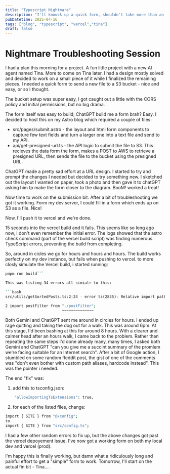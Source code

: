 ```yaml
---
title: "Typescript Nightmare"
description: "I'll knowck up a quick form, shouldn't take more than an hour..."
pubDatetime: 2025-04-16
tags: ["blog", "typescript", "vercel","tina"]
draft: false
---
```


# Nightmare Troubleshooting Session

I had a plan this morning for a project. A fun little project with a new AI agent named Tina. More to come on Tina later. I had a design mostly solved and decided to work on a small piece of it while I finalized the remaining pieces. I needed a quick form to send a new file to a S3 bucket - nice and easy, or so I thought.

The bucket setup was super easy, I got caught out a little with the CORS policy and initial permissions, but no big drama.

The form itself was easy to build; ChatGPT build me a form brah?  Easy.  I decided to host this on my Astro blog which required a couple of files:

- src/pages/submit.astro - the layout and html form components to capture few text fields and turn a larger one into a text file and send to my API.
- api/get-presigned-url.ts - the API logic to submit the file to S3. This recieves the data form the form, makes a POST to AWS to retrieve a presigned URL, then sends the file to the bucket using the presigned URL.

ChatGPT made a pretty sad effort at a URL design. I started to try and prompt the changes I needed but decided to try something new. I sketched out the layout I wanted on paper, took a photo and then gave it to chatGPT asking him tp make the form closer to the diagram. BooM! worked a treat! 

Now time to work on the submission bit. After a bit of troubleshooting we got it working. Form my dev server, I could fill in a form which ends up on S3 as a file. Nice!  

Now, I'll push it to vercel and we're done.

15 seconds into the vercel build and it fails. This seems like so long ago now, I don't even remember the initial error.  The logs showed that the astro check command (part of the vercel build script) was finding numerous TypeScript errors, preventing the build from completing.

So, around in cicles we go for hours and hours and hours. The build works perfectly on my dev instance, but fails when pushing to vercel. to more closly simulate the Vercel build, i started running:

```bash
pnpm run build```

This was listing 34 errors all simialr to this:

```bash
src/utils/getSortedPosts.ts:2:24 - error ts(2835): Relative import paths need explicit file extensions in ECMAScript imports when '--moduleResolution' is 'node16' or 'nodenext'. Did you mean './postFilter.js'?

2 import postFilter from "./postFilter";
                         ~~~~~~~~~~~~~~
```
Both Gemini and ChatGPT sent me around in circles for hours. I ended up rage quitting and taking the dog out for a walk. This was around 6pm. At this stage, I'd been bashing at this for around 8 hours. With a clearer and calmer head after an hours walk, I came back to the problem. Rather than repeating the same steps I'd done already many, many times, I asked both Gemini and ChatGPT "can you give me a succint summary of the promlem we're facing suitable for an Internet search". After a bit of Google action, I stumbled on some random Reddit post, the gist of one of the comments was "don't even bother with custom path aliases, hardcode instead". This was the pointer i needed.

The end "fix" was:

1.  add this to tsconfig.json:

```bash
    "allowImportingTsExtensions": true,
```

2.  for each of the listed files, change:

```bash
import { SITE } from "@/config";
to
import { SITE } from "src/config.ts";
```

I had a few other random errors to fix up, but the above changes got past the vercel depoyement issue. I've now got a working form on both my local dev and vercel (prod). 

I'm happy this is finally working, but damn what a ridiculously long and painful effort to get a "simple" form to work. Tomorrow, I'll start on the actual fin bit - Tina....

